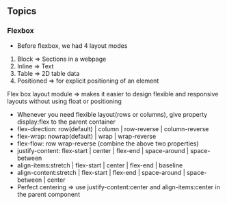 ## Topics

### Flexbox
- Before flexbox, we had 4 layout modes
 1. Block => Sections in a webpage
 2. Inline => Text
 3. Table => 2D table data
 4. Positioned => for explicit positioning of an element

Flex box layout module => makes it easier to design flexible and responsive layouts without using float or positioning

- Whenever you need flexible layout(rows or columns), give property display:flex to the parent container
- flex-direction: row(default) | column | row-reverse | column-reverse
- flex-wrap: nowrap(default) | wrap | wrap-reverse
- flex-flow: row wrap-reverse (combine the above two properties)
- justify-content: flex-start | center | flex-end | space-around | space-between
- align-items:stretch | flex-start | center | flex-end | baseline
- align-content:stretch | flex-start | flex-end | space-around | space-between | center
- Perfect centering => use justify-content:center and align-items:center in the parent component